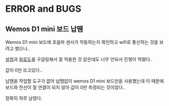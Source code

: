 # ERROR and BUGS

## Wemos D1 mini 보드 납땜

Wemos D1 mini 보드에 초음파 센서가 작동하는지 확인하고 wifi로 통신하는 것을 보려고 했으나..

[설정](https://glorlfy.tistory.com/4
)과 [회로도](http://www.esp8266learning.com/wemos-mini-hc-sr04-ultrasonic-sensor.php)를 구글링해서 잘 적용한 것 같은데도 너무 안되서 진행이 막혔다..

값이 0만 뜨고있다..

납땜을 작업할 도구가 없어 납땜없이 wemos D1 mini 보드만을 사용했는데 이 때문에 보드와 전선이 잘 연결이 되지 않아 값이 0만 측정되는 것이었다..

정확히 하루 날렸다.